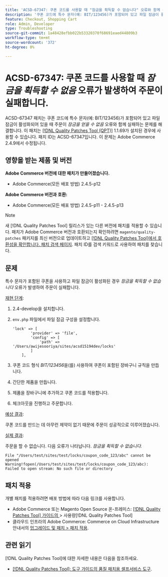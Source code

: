 ```yaml
---
title: 'ACSD-67347: 쿠폰 코드를 사용할 때 "잠금을 획득할 수 없습니다" 오류와 함께 주문이 실패합니다'
description: '쿠폰 코드에 특수 문자(예: BIT/123456)가 포함되어 있고 파일 잠금이 활성화되어 있을 때 "잠금을 획득할 수 없음" 오류와 함께 주문이 실패하는 Adobe Commerce 문제에 ACSD-67347 패치를 적용합니다.'
feature: Checkout, Shopping Cart
role: Admin, Developer
type: Troubleshooting
source-git-commit: 1a48428efbb022b53320370f68691eaed44809b3
workflow-type: tm+mt
source-wordcount: '372'
ht-degree: 0%

---
```



# ACSD-67347: 쿠폰 코드를 사용할 때 *잠금을 획득할 수 없음* 오류가 발생하여 주문이 실패합니다.

ACSD-67347 패치는 쿠폰 코드에 특수 문자(예: BIT/123456)가 포함되어 있고 파일 잠금이 활성화되어 있을 때 주문이 *잠금을 얻을 수 없음* 오류와 함께 실패하는 문제를 해결합니다. 이 패치는 [[!DNL Quality Patches Tool (QPT)]](/help/tools/quality-patches-tool/quality-patches-tool-to-self-serve-quality-patches.md) 1.1.69가 설치된 경우에 사용할 수 있습니다. 패치 ID는 ACSD-67347입니다. 이 문제는 Adobe Commerce 2.4.9에서 수정됩니다.

## 영향을 받는 제품 및 버전

**Adobe Commerce 버전에 대한 패치가 만들어졌습니다.**

* Adobe Commerce(모든 배포 방법) 2.4.5-p12

**Adobe Commerce 버전과 호환:**

* Adobe Commerce(모든 배포 방법) 2.4.5-p11 - 2.4.5-p13

>[!NOTE]
>
>새 [!DNL Quality Patches Tool] 릴리스가 있는 다른 버전에 패치를 적용할 수 있습니다. 패치가 Adobe Commerce 버전과 호환되는지 확인하려면 `magento/quality-patches` 패키지를 최신 버전으로 업데이트하고 [[!DNL Quality Patches Tool]에서 호환성을 확인합니다. 패치 검색 페이지](https://experienceleague.adobe.com/tools/commerce-quality-patches/index.html). 패치 ID를 검색 키워드로 사용하여 패치를 찾습니다.

## 문제

특수 문자가 포함된 쿠폰을 사용하고 파일 잠금이 활성화된 경우 *잠금을 획득할 수 없습니다* 오류가 발생하여 주문이 실패합니다.

<u>재현 단계</u>:

1. 2.4-develop을 설치합니다.
1. `env.php` 파일에서 파일 잠금 구성을 설정합니다.

   ```
   'lock' => [
           'provider' => 'file',
           'config' => [
               'path' => '/Users/awijesooriya/sites/acsd15194dev/locks'
           ]
       ],
   ```

1. 쿠폰 코드 형식 *BIT/123456*&#x200B;을(를) 사용하여 쿠폰이 포함된 장바구니 규칙을 만듭니다.
1. 간단한 제품을 만듭니다.
1. 제품을 장바구니에 추가하고 쿠폰 코드를 적용합니다.
1. 체크아웃을 진행하고 주문합니다.

<u>예상 결과</u>:

쿠폰 코드를 만드는 데 아무런 제약이 없기 때문에 주문이 성공적으로 이루어졌습니다.

<u>실제 결과</u>:

주문을 할 수 없습니다. 다음 오류가 나타납니다. *잠금을 획득할 수 없습니다.*

```
File "/Users/test/sites/test/locks/coupon_code_123/abc" cannot be opened Warning!fopen(/Users/test/sites/test/locks/coupon_code_123/abc): Failed to open stream: No such file or directory
```

## 패치 적용

개별 패치를 적용하려면 배포 방법에 따라 다음 링크를 사용합니다.

* Adobe Commerce 또는 Magento Open Source 온-프레미스: [[!DNL Quality Patches Tool]  가이드의 ](/help/tools/quality-patches-tool/usage.md)> 사용량[!DNL Quality Patches Tool]
* 클라우드 인프라의 Adobe Commerce: Commerce on Cloud Infrastructure 안내서의 [업그레이드 및 패치 > 패치 적용](https://experienceleague.adobe.com/docs/commerce-cloud-service/user-guide/develop/upgrade/apply-patches.html).

## 관련 읽기

[!DNL Quality Patches Tool]에 대한 자세한 내용은 다음을 참조하세요.

* [[!DNL Quality Patches Tool]: 도구 가이드의 품질 패치용 셀프서비스 도구](/help/tools/quality-patches-tool/quality-patches-tool-to-self-serve-quality-patches.md).
